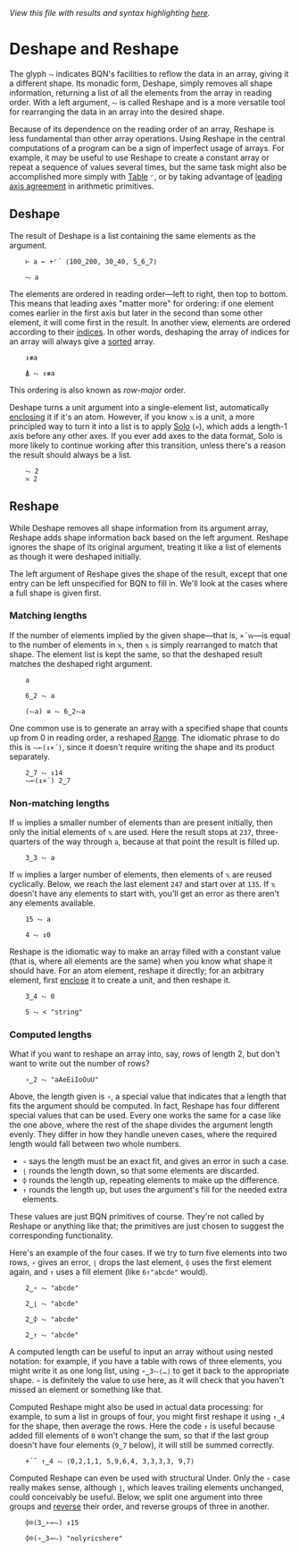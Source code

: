 *View this file with results and syntax highlighting [here](https://mlochbaum.github.io/BQN/doc/reshape.html).*

# Deshape and Reshape

<!--GEN
xt ← Highlight∘•Repr¨ 100‿0‿200+⌜0‿50+⌜↕7
d ← 64‿36

rc ← At "class=code|stroke-width=1.5|rx=12"
Ge ← "g"⊸At⊸Enc
g  ← "fill=currentColor|stroke-linecap=round|font-family=BQN,monospace"
dg ← "font-size=22px|fill=currentColor|opacity=0.9"
tg ← "font-size=18px|text-anchor=end"
bg ← "class=bluegreen|stroke-width=3|style=fill:none|opacity=0.7"
lg ← "stroke=#3b285c|fill=none|stroke-width=4|stroke-linejoin=round|opacity=0.5"

Text ← ("text" Attr "dy"‿"0.33em"∾Pos)⊸Enc
Pd ← ·∾∾¨⟜FmtNum
Path ← ("path"At⊣) Elt "d"⋈⊢

pad ← 48‿51 ⋄ sh ← 0‿0
dim ← (pad-0‿7) + ¯1⊑¨ tx‿ty ← pad+d× ¯1(⊑{⟨↕𝕨,⥊+⌜´(↕¨×·×`⌾⌽1+«)𝕩⟩}↓)≢xt
tb ← >0‿¯1⊸⊏¨tx‿ty
cg ← "font-size=19px|text-anchor=middle"
bp ← ⥊⌽(20×1.5‿¯1) (+⌾⊑ ≍ -⊸≍∘⊣)˘ 29‿21-⊸≍⊸+⍉tb

(((-∾+˜)64‿15)+sh∾dim) SVG g Ge ⟨
  "rect" Elt rc ∾ (Pos sh)∾"width"‿"height"≍˘FmtNum dim
  dg Ge 23‿¯2 Text "Index order"
  lg Path ∾⟨
    ('M'⌾⊑"L "⥊˜≠)⊸Pd ∾⥊ty≍˜⌜(-⊸≍20)+⊏tb
    (≠⥊"M l l "˙)⊸Pd ⥊ 24‿12⊸(-˜∾⊣∾-⌾⊑∘⊣)˘ ⍉>44‿0+0‿2‿5⊸⊏¨tx‿ty
  ⟩
  bg Path ("M hv" ∾˜⊸Pd bp) ∾ "m v" Pd 0‿16‿12
  tg Ge (⍉(tx+16)≍⌜ty) Text¨ ∾˝xt
⟩
-->

The glyph `⥊` indicates BQN's facilities to reflow the data in an array, giving it a different shape. Its monadic form, Deshape, simply removes all shape information, returning a list of all the elements from the array in reading order. With a left argument, `⥊` is called Reshape and is a more versatile tool for rearranging the data in an array into the desired shape.

Because of its dependence on the reading order of an array, Reshape is less fundamental than other array operations. Using Reshape in the central computations of a program can be a sign of imperfect usage of arrays. For example, it may be useful to use Reshape to create a constant array or repeat a sequence of values several times, but the same task might also be accomplished more simply with [Table](map.md#table) `⌜`, or by taking advantage of [leading axis agreement](leading.md#leading-axis-agreement) in arithmetic primitives.

## Deshape

The result of Deshape is a list containing the same elements as the argument.

        ⊢ a ← +⌜´ ⟨100‿200, 30‿40, 5‿6‿7⟩

        ⥊ a

The elements are ordered in reading order—left to right, then top to bottom. This means that leading axes "matter more" for ordering: if one element comes earlier in the first axis but later in the second than some other element, it will come first in the result. In another view, elements are ordered according to their [indices](indices.md). In other words, deshaping the array of indices for an array will always give a [sorted](order.md) array.

        ↕≢a

        ⍋ ⥊ ↕≢a

This ordering is also known as *row-major* order.

Deshape turns a unit argument into a single-element list, automatically [enclosing](enclose.md) it if it's an atom. However, if you know `𝕩` is a unit, a more principled way to turn it into a list is to apply [Solo](couple.md) (`≍`), which adds a length-1 axis before any other axes. If you ever add axes to the data format, Solo is more likely to continue working after this transition, unless there's a reason the result should always be a list.

        ⥊ 2
        ≍ 2

## Reshape

While Deshape removes all shape information from its argument array, Reshape adds shape information back based on the left argument. Reshape ignores the shape of its original argument, treating it like a list of elements as though it were deshaped initially.

The left argument of Reshape gives the shape of the result, except that one entry can be left unspecified for BQN to fill in. We'll look at the cases where a full shape is given first.

### Matching lengths

If the number of elements implied by the given shape—that is, `×´𝕨`—is equal to the number of elements in `𝕩`, then `𝕩` is simply rearranged to match that shape. The element list is kept the same, so that the deshaped result matches the deshaped right argument.

        a

        6‿2 ⥊ a

        (⥊a) ≡ ⥊ 6‿2⥊a

One common use is to generate an array with a specified shape that counts up from 0 in reading order, a reshaped [Range](range.md). The idiomatic phrase to do this is `⥊⟜(↕×´)`, since it doesn't require writing the shape and its product separately.

        2‿7 ⥊ ↕14
        ⥊⟜(↕×´) 2‿7

### Non-matching lengths

If `𝕨` implies a smaller number of elements than are present initially, then only the initial elements of `𝕩` are used. Here the result stops at `237`, three-quarters of the way through `a`, because at that point the result is filled up.

        3‿3 ⥊ a

If `𝕨` implies a larger number of elements, then elements of `𝕩` are reused cyclically. Below, we reach the last element `247` and start over at `135`. If `𝕩` doesn't have any elements to start with, you'll get an error as there aren't any elements available.

        15 ⥊ a

        4 ⥊ ↕0

Reshape is the idiomatic way to make an array filled with a constant value (that is, where all elements are the same) when you know what shape it should have. For an atom element, reshape it directly; for an arbitrary element, first [enclose](enclose.md) it to create a unit, and then reshape it.

        3‿4 ⥊ 0

        5 ⥊ < "string"

### Computed lengths

What if you want to reshape an array into, say, rows of length 2, but don't want to write out the number of rows?

        ∘‿2 ⥊ "aAeEiIoOuU"

Above, the length given is `∘`, a special value that indicates that a length that fits the argument should be computed. In fact, Reshape has four different special values that can be used. Every one works the same for a case like the one above, where the rest of the shape divides the argument length evenly. They differ in how they handle uneven cases, where the required length would fall between two whole numbers.

- `∘` says the length must be an exact fit, and gives an error in such a case.
- `⌊` rounds the length down, so that some elements are discarded.
- `⌽` rounds the length up, repeating elements to make up the difference.
- `↑` rounds the length up, but uses the argument's fill for the needed extra elements.

These values are just BQN primitives of course. They're not called by Reshape or anything like that; the primitives are just chosen to suggest the corresponding functionality.

Here's an example of the four cases. If we try to turn five elements into two rows, `∘` gives an error, `⌊` drops the last element, `⌽` uses the first element again, and `↑` uses a fill element (like `6↑"abcde"` would).

        2‿∘ ⥊ "abcde"

        2‿⌊ ⥊ "abcde"

        2‿⌽ ⥊ "abcde"

        2‿↑ ⥊ "abcde"

A computed length can be useful to input an array without using nested notation: for example, if you have a table with rows of three elements, you might write it as one long list, using `∘‿3⥊⟨…⟩` to get it back to the appropriate shape. `∘` is definitely the value to use here, as it will check that you haven't missed an element or something like that.

Computed Reshape might also be used in actual data processing: for example, to sum a list in groups of four, you might first reshape it using `↑‿4` for the shape, then average the rows. Here the code `↑` is useful because added fill elements of `0` won't change the sum, so that if the last group doesn't have four elements (`9‿7` below), it will still be summed correctly.

        +´˘ ↑‿4 ⥊ ⟨0,2,1,1, 5,9,6,4, 3,3,3,3, 9,7⟩

Computed Reshape can even be used with structural Under. Only the `∘` case really makes sense, although `⌊`, which leaves trailing elements unchanged, could conceivably be useful. Below, we split one argument into three groups and [reverse](reverse.md) their order, and reverse groups of three in another.

        ⌽⌾(3‿∘⊸⥊) ↕15

        ⌽⌾(∘‿3⊸⥊) "nolyricshere"
